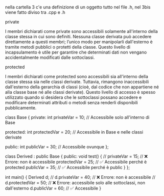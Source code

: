 nella cartella 3 c'e una definizione di un oggetto tutto nel file .h, nel 3bis viene fatto diviso tra .cpp e .h


private

I membri dichiarati come private sono accessibili solamente all'interno della classe stessa in cui sono definiti.
Nessuna classe derivata può accedere direttamente a questi membri; l’unico modo per manipolarli dall'esterno è tramite metodi pubblici o protetti della classe.
Questo livello di incapsulamento è utile per garantire che determinati dati non vengano accidentalmente modificati dalle sottoclassi.


protected

I membri dichiarati come protected sono accessibili sia all'interno della classe stessa sia nelle classi derivate.
Tuttavia, rimangono inaccessibili dall'esterno della gerarchia di classi (cioè, dal codice che non appartiene né alla classe base né alle classi derivate).
Questo livello di accesso è spesso utilizzato quando si desidera che le sottoclassi possano accedere e modificare determinati attributi o metodi senza renderli disponibili pubblicamente.



class Base {
private:
    int privateVar = 10;  // Accessibile solo all'interno di Base

protected:
    int protectedVar = 20; // Accessibile in Base e nelle classi derivate

public:
    int publicVar = 30;  // Accessibile ovunque
};

class Derived : public Base {
public:
    void test() {
        // privateVar = 15;  // ❌ Errore: non è accessibile
        protectedVar = 25;   // ✅ Accessibile perché è protected
        publicVar = 35;      // ✅ Accessibile perché è public
    }
};

int main() {
    Derived d;
    // d.privateVar = 40;  // ❌ Errore: non è accessibile
    // d.protectedVar = 50; // ❌ Errore: accessibile solo alle sottoclassi, non dall'esterno
    d.publicVar = 60;      // ✅ Accessibile
}
